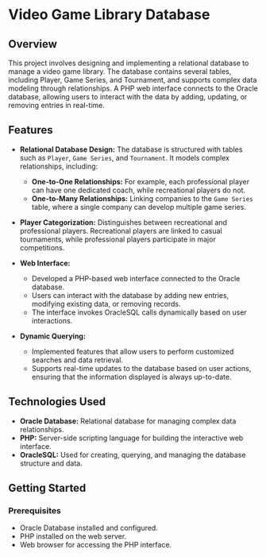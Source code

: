 # Video Game Library Database

## Overview
This project involves designing and implementing a relational database to manage a video game library. The database contains several tables, including Player, Game Series, and Tournament, and supports complex data modeling through relationships. A PHP web interface connects to the Oracle database, allowing users to interact with the data by adding, updating, or removing entries in real-time.

## Features

- **Relational Database Design:** The database is structured with tables such as `Player`, `Game Series`, and `Tournament`. It models complex relationships, including:
  - **One-to-One Relationships:** For example, each professional player can have one dedicated coach, while recreational players do not.
  - **One-to-Many Relationships:** Linking companies to the `Game Series` table, where a single company can develop multiple game series.

- **Player Categorization:** Distinguishes between recreational and professional players. Recreational players are linked to casual tournaments, while professional players participate in major competitions.

- **Web Interface:** 
  - Developed a PHP-based web interface connected to the Oracle database.
  - Users can interact with the database by adding new entries, modifying existing data, or removing records.
  - The interface invokes OracleSQL calls dynamically based on user interactions.

- **Dynamic Querying:** 
  - Implemented features that allow users to perform customized searches and data retrieval.
  - Supports real-time updates to the database based on user actions, ensuring that the information displayed is always up-to-date.

## Technologies Used

- **Oracle Database:** Relational database for managing complex data relationships.
- **PHP:** Server-side scripting language for building the interactive web interface.
- **OracleSQL:** Used for creating, querying, and managing the database structure and data.

## Getting Started

### Prerequisites
- Oracle Database installed and configured.
- PHP installed on the web server.
- Web browser for accessing the PHP interface.


